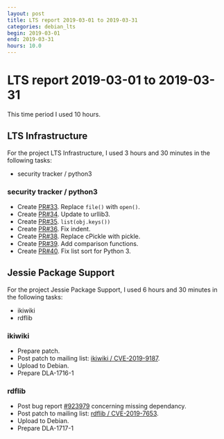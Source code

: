 ```yaml
---
layout: post
title: LTS report 2019-03-01 to 2019-03-31
categories: debian_lts
begin: 2019-03-01
end: 2019-03-31
hours: 10.0
---
```


# LTS report 2019-03-01 to 2019-03-31

This time period I used 10 hours.

## LTS Infrastructure
For the project LTS Infrastructure, I used 3 hours and 30 minutes in the following tasks:

* security tracker / python3

### security tracker / python3
* Create [PR#33](https://salsa.debian.org/security-tracker-team/security-tracker/merge_requests/33/).
  Replace ``file()`` with ``open()``.
* Create [PR#34](https://salsa.debian.org/security-tracker-team/security-tracker/merge_requests/34/).
  Update to urllib3.
* Create [PR#35](https://salsa.debian.org/security-tracker-team/security-tracker/merge_requests/35/).
  `list(obj.keys())`
* Create [PR#36](https://salsa.debian.org/security-tracker-team/security-tracker/merge_requests/36/).
  Fix indent.
* Create [PR#38](https://salsa.debian.org/security-tracker-team/security-tracker/merge_requests/38/).
  Replace cPickle with pickle.
* Create [PR#39](https://salsa.debian.org/security-tracker-team/security-tracker/merge_requests/39/).
  Add comparison functions.
* Create [PR#40](https://salsa.debian.org/security-tracker-team/security-tracker/merge_requests/40/).
  Fix list sort for Python 3.


## Jessie Package Support
For the project Jessie Package Support, I used 6 hours and 30 minutes in the following tasks:

* ikiwiki
* rdflib

### ikiwiki
* Prepare patch.
* Post patch to mailing list: [ikiwiki / CVE-2019-9187](https://lists.debian.org/debian-lts/2019/03/msg00035.html).
* Upload to Debian.
* Prepare DLA-1716-1

### rdflib
* Post bug report [#923979](http://bugs.debian.org/923979) concerning missing dependancy.
* Post patch to mailing list: [rdflib / CVE-2019-7653](https://lists.debian.org/debian-lts/2019/03/msg00036.html).
* Upload to Debian.
* Prepare DLA-1717-1



